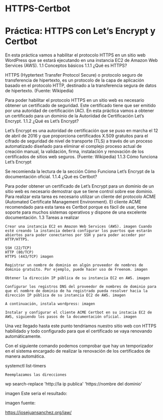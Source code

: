 # HTTPS-Certbot
# Práctica: HTTPS con Let’s Encrypt y Certbot

En esta práctica vamos a habilitar el protocolo HTTPS en un sitio web WordPress que se estará ejecutando en una instancia EC2 de Amazon Web Services (AWS).
1.1 Conceptos básicos
1.1.1 ¿Qué es HTTPS?

HTTPS (Hyptertext Transfer Protocol Secure) o protocolo seguro de transferencia de hipertexto, es un protocolo de la capa de aplicación basado en el protocolo HTTP, destinado a la transferencia segura de datos de hipertexto. (Fuente: Wikipedia)

Para poder habilitar el protocolo HTTPS en un sitio web es necesario obtener un certificado de seguridad. Este certificado tiene que ser emitido por una autoridad de certificación (AC). En esta práctica vamos a obtener un certificado para un dominio de la Autoriidad de Certificación Let’s Encrypt.
1.1.2 ¿Qué es Let’s Encrypt?

Let’s Encrypt​ es una autoridad de certificación que se puso en marcha el 12 de abril de 2016 y que proporciona certificados X.509 gratuitos para el cifrado de seguridad de nivel de transporte (TLS) a través de un proceso automatizado diseñado para eliminar el complejo proceso actual de creación manual, la validación, firma, instalación y renovación de los certificados de sitios web seguros. (Fuente: Wikipedia)
1.1.3 Cómo funciona Let’s Encrypt

Se recomienda la lectura de la sección Cómo Funciona Let’s Encrypt de la documentación oficial.
1.1.4 ¿Qué es Certbot?

Para poder obtener un certificado de Let’s Encrypt para un dominio de un sitio web es necesario demostrar que se tiene control sobre ese dominio. Para realizar esta tarea es necesario utilizar un cliente del protocolo ACME (Automated Certificate Management Environment). El cliente ACME recomendado para esta tarea es Certbot porque es fácil de usar, tiene soporte para muchos sistemas operativos y dispone de una excelente documentación.
1.3 Tareas a realizar

    Crear una instancia EC2 en Amazon Web Services (AWS). imagen Cuando esté creando la instancia deberá configurar los puertos que estarán abiertos para poder conectarnos por SSH y para poder acceder por HTTP/HTTPS.

    SSH (22/TCP)
    HTTP (80/TCP)
    HTTPS (443/TCP) imagen

    Registrar un nombre de dominio en algún proveedor de nombres de dominio gratuito. Por ejemplo, puede hacer uso de Freenom. imagen

    Obtener la dirección IP pública de su instancia EC2 en AWS. imagen

    Configurar los registros DNS del proveedor de nombres de dominio para que el nombre de dominio de ha registrado pueda resolver hacia la dirección IP pública de su instancia EC2 de AWS. imagen

    A continuación, instala wordpress: imagen

    Instalar y configurar el cliente ACME Certbot en su instacia EC2 de AWS, siguiendo los pasos de la documentación oficial. imagen

Una vez llegado hasta este punto tendríamos nuestro sitio web con HTTPS habilidado y todo configurado para que el certificado se vaya renovando automáticamente.

Con el siguiente comando podemos comprobar que hay un temporizador en el sistema encargado de realizar la renovación de los certificados de manera automática.

systemctl list-timers

    Reemplazamos las direcciones

wp search-replace 'http://la ip publica' 'https://nombre del dominio'

imagen
Este seria el resultado:

imagen
fuente:

https://josejuansanchez.org/iaw/
